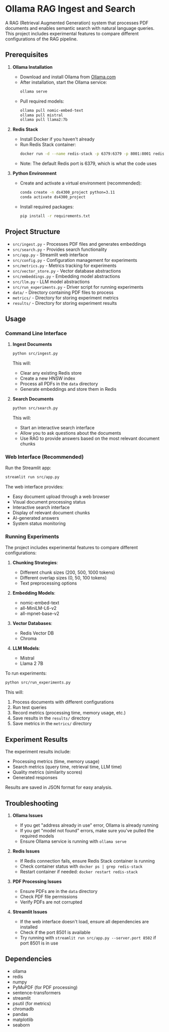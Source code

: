 # Ollama RAG Ingest and Search

A RAG (Retrieval Augmented Generation) system that processes PDF documents and enables semantic search with natural language queries. This project includes experimental features to compare different configurations of the RAG pipeline.

## Prerequisites

1. **Ollama Installation**
   - Download and install Ollama from [Ollama.com](https://ollama.com/download)
   - After installation, start the Ollama service:
     ```bash
     ollama serve
     ```
   - Pull required models:
     ```bash
     ollama pull nomic-embed-text
     ollama pull mistral
     ollama pull llama2:7b
     ```

2. **Redis Stack**
   - Install Docker if you haven't already
   - Run Redis Stack container:
     ```bash
     docker run -d --name redis-stack -p 6379:6379 -p 8001:8001 redis/redis-stack:latest
     ```
   - Note: The default Redis port is 6379, which is what the code uses

3. **Python Environment**
   - Create and activate a virtual environment (recommended):
     ```bash
     conda create -n ds4300_project python=3.11
     conda activate ds4300_project
     ```
   - Install required packages:
     ```bash
     pip install -r requirements.txt
     ```

## Project Structure
- `src/ingest.py` - Processes PDF files and generates embeddings
- `src/search.py` - Provides search functionality
- `src/app.py` - Streamlit web interface
- `src/config.py` - Configuration management for experiments
- `src/metrics.py` - Metrics tracking for experiments
- `src/vector_store.py` - Vector database abstractions
- `src/embeddings.py` - Embedding model abstractions
- `src/llm.py` - LLM model abstractions
- `src/run_experiments.py` - Driver script for running experiments
- `data/` - Directory containing PDF files to process
- `metrics/` - Directory for storing experiment metrics
- `results/` - Directory for storing experiment results

## Usage

### Command Line Interface

1. **Ingest Documents**
   ```bash
   python src/ingest.py
   ```
   This will:
   - Clear any existing Redis store
   - Create a new HNSW index
   - Process all PDFs in the `data` directory
   - Generate embeddings and store them in Redis

2. **Search Documents**
   ```bash
   python src/search.py
   ```
   This will:
   - Start an interactive search interface
   - Allow you to ask questions about the documents
   - Use RAG to provide answers based on the most relevant document chunks

### Web Interface (Recommended)

Run the Streamlit app:
```bash
streamlit run src/app.py
```

The web interface provides:
- Easy document upload through a web browser
- Visual document processing status
- Interactive search interface
- Display of relevant document chunks
- AI-generated answers
- System status monitoring

### Running Experiments

The project includes experimental features to compare different configurations:

1. **Chunking Strategies**:
   - Different chunk sizes (200, 500, 1000 tokens)
   - Different overlap sizes (0, 50, 100 tokens)
   - Text preprocessing options

2. **Embedding Models**:
   - nomic-embed-text
   - all-MiniLM-L6-v2
   - all-mpnet-base-v2

3. **Vector Databases**:
   - Redis Vector DB
   - Chroma

4. **LLM Models**:
   - Mistral
   - Llama 2 7B

To run experiments:
```bash
python src/run_experiments.py
```

This will:
1. Process documents with different configurations
2. Run test queries
3. Record metrics (processing time, memory usage, etc.)
4. Save results in the `results/` directory
5. Save metrics in the `metrics/` directory

## Experiment Results

The experiment results include:
- Processing metrics (time, memory usage)
- Search metrics (query time, retrieval time, LLM time)
- Quality metrics (similarity scores)
- Generated responses

Results are saved in JSON format for easy analysis.

## Troubleshooting

1. **Ollama Issues**
   - If you get "address already in use" error, Ollama is already running
   - If you get "model not found" errors, make sure you've pulled the required models
   - Ensure Ollama service is running with `ollama serve`

2. **Redis Issues**
   - If Redis connection fails, ensure Redis Stack container is running
   - Check container status with `docker ps | grep redis-stack`
   - Restart container if needed: `docker restart redis-stack`

3. **PDF Processing Issues**
   - Ensure PDFs are in the `data` directory
   - Check PDF file permissions
   - Verify PDFs are not corrupted

4. **Streamlit Issues**
   - If the web interface doesn't load, ensure all dependencies are installed
   - Check if the port 8501 is available
   - Try running with `streamlit run src/app.py --server.port 8502` if port 8501 is in use

## Dependencies
- ollama
- redis
- numpy
- PyMuPDF (for PDF processing)
- sentence-transformers
- streamlit
- psutil (for metrics)
- chromadb
- pandas
- matplotlib
- seaborn

